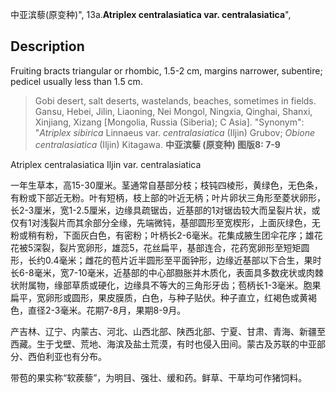 中亚滨藜(原变种)",
13a.**Atriplex centralasiatica var. centralasiatica**",

## Description
Fruiting bracts triangular or rhombic, 1.5-2 cm, margins narrower, subentire; pedicel usually less than 1.5 cm.

> Gobi desert, salt deserts, wastelands, beaches, sometimes in fields. Gansu, Hebei, Jilin, Liaoning, Nei Mongol, Ningxia, Qinghai, Shanxi, Xinjiang, Xizang [Mongolia, Russia (Siberia); C Asia].
  "Synonym": "*Atriplex* *sibirica* Linnaeus var. *centralasiatica* (Iljin) Grubov; *Obione* *centralasiatica* (Iljin) Kitagawa.
**中亚滨藜 (原变种) 图版8: 7-9**

Atriplex centralasiatica Iljin var. centralasiatica

一年生草本，高15-30厘米。茎通常自基部分枝；枝钝四棱形，黄绿色，无色条，有粉或下部近无粉。叶有短柄，枝上部的叶近无柄；叶片卵状三角形至菱状卵形，长2-3厘米，宽1-2.5厘米，边缘具疏锯齿，近基部的1对锯齿较大而呈裂片状，或仅有1对浅裂片而其余部分全缘，先端微钝，基部圆形至宽楔形，上面灰绿色，无粉或稍有粉，下面灰白色，有密粉；叶柄长2-6毫米。花集成腋生团伞花序；雄花花被5深裂，裂片宽卵形，雄蕊5，花丝扁平，基部连合，花药宽卵形至短矩圆形，长约0.4毫米；雌花的苞片近半圆形至平面钟形，边缘近基部以下合生，果时长6-8毫米，宽7-10毫米，近基部的中心部臌胀并木质化，表面具多数疣状或肉棘状附属物，缘部草质或硬化，边缘具不等大的三角形牙齿；苞柄长1-3毫米。胞果扁平，宽卵形或圆形，果皮膜质，白色，与种子贴伏。种子直立，红褐色或黄褐色，直径2-3毫米。花期7-8月，果期8-9月。

产吉林、辽宁、内蒙古、河北、山西北部、陕西北部、宁夏、甘肃、青海、新疆至西藏。生于戈壁、荒地、海滨及盐土荒漠，有时也侵入田间。蒙古及苏联的中亚部分、西伯利亚也有分布。

带苞的果实称“软蒺藜”，为明目、强壮、缓和药。鲜草、干草均可作猪饲料。
